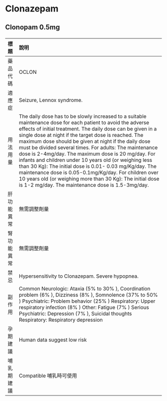 # Clonazepam

## Clonopam 0.5mg

##### 

| 標題       | 說明                                                                                                                                                                                                                                                                                                                                                                                                                                                                                                                                                                                                                                                                                                          |
|:-----------|:--------------------------------------------------------------------------------------------------------------------------------------------------------------------------------------------------------------------------------------------------------------------------------------------------------------------------------------------------------------------------------------------------------------------------------------------------------------------------------------------------------------------------------------------------------------------------------------------------------------------------------------------------------------------------------------------------------------|
| 藥品代碼   | OCLON                                                                                                                                                                                                                                                                                                                                                                                                                                                                                                                                                                                                                                                                                                         |
| 適應症     | Seizure, Lennox syndrome.                                                                                                                                                                                                                                                                                                                                                                                                                                                                                                                                                                                                                                                                                     |
| 用法用量   | The daily dose has to be slowly increased to a suitable maintenance dose for each patient to avoid the adverse effects of initial treatment. The daily dose can be given in a single dose at night if the target dose is reached. The maximum dose should be given at night if the daily dose must be divided several times. For adults: The maintenance dose is 2-4mg/day. The maximum dose is 20 mg/day. For infants and children under 10 years old (or weighing less than 30 Kg): The initial dose is 0.01- 0.03 mg/Kg/day. The maintenance dose is 0.05-0.1mg/Kg/day. For children over 10 years old (or weighing more than 30 Kg): The initial dose is 1-2 mg/day. The maintenance dose is 1.5-3mg/day. |
| 肝功能異常 | 無需調整劑量                                                                                                                                                                                                                                                                                                                                                                                                                                                                                                                                                                                                                                                                                                  |
| 腎功能異常 | 無需調整劑量                                                                                                                                                                                                                                                                                                                                                                                                                                                                                                                                                                                                                                                                                                  |
| 禁忌       | Hypersensitivity to Clonazepam. Severe hypopnea.                                                                                                                                                                                                                                                                                                                                                                                                                                                                                                                                                                                                                                                              |
| 副作用     | Common Neurologic: Ataxia (5% to 30% ), Coordination problem (6% ), Dizziness (8% ), Somnolence (37% to 50% ) Psychiatric: Problem behavior (25% ) Respiratory: Upper respiratory infection (8% ) Other: Fatigue (7% ) Serious Psychiatric: Depression (7% ), Suicidal thoughts Respiratory: Respiratory depression                                                                                                                                                                                                                                                                                                                                                                                           |
| 孕期建議   | Human data suggest low risk                                                                                                                                                                                                                                                                                                                                                                                                                                                                                                                                                                                                                                                                                   |
| 哺乳期建議 | Compatible 哺乳時可使用                                                                                                                                                                                                                                                                                                                                                                                                                                                                                                                                                                                                                                                                                       |


